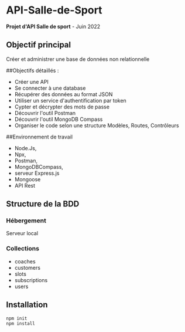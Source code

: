 # API-Salle-de-Sport

**Projet d'API Salle de sport** - Juin 2022

## Objectif principal

Créer et administrer une base de données non relationnelle

##Objectifs détaillés :
- Créer une API
- Se connecter à une database
- Récupérer des données au format JSON
- Utiliser un service d'authentification par token
- Cypter et décrypter des mots de passe
- Découvrir l'outil Postman
- Découvrir l'outil MongoDB Compass
- Organiser le code selon une structure Modèles, Routes, Contrôleurs

##Environnement de travail

- Node.Js,
- Npx,
- Postman,
- MongoDBCompass,
- serveur Express.js
- Mongoose
- API Rest

## Structure de la BDD

### Hébergement

Serveur local

### Collections

- coaches
- customers
- slots
- subscriptions
- users

## Installation

```
npm init
npm install
```
